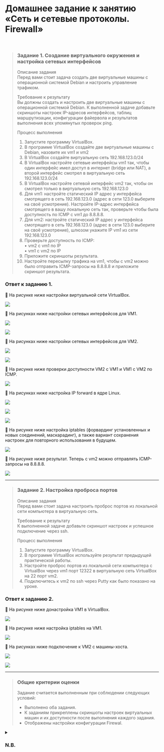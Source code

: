# Домашнее задание к занятию «Сеть и сетевые протоколы. Firewall»
<br>

> ### Задание 1. Создание виртуального окружения и настройка сетевых интерфейсов
> Описание задания  
> Перед вами стоит задача создать две виртуальные машины с операционной системой Debian и настроить управление трафиком.
>
> Требование к результату  
> Вы должны создать и настроить две виртуальные машины с операционной системой Debian. К выполненной задаче добавьте скриншоты настроек IP-адресов интерфейсов, таблиц маршрутизации, конфигурации файервола и результатов выполнения всех упомянутых проверок ping.
>
> Процесс выполнения
> 1.	Запустите программу VirtualBox.
> 2.	В программе VirtualBox создайте две виртуальные машины с Debian, назовите их vm1 и vm2
> 3.	В VirtualBox создайте виртуальную сеть 192.168.123.0/24
> 4.	В VirtualBox настройте сетевые интерфейсы vm1 так, чтобы один интерфейс имел доступ в интернет (bridge или NAT), а второй интерфейс смотрел в виртуальную сеть 192.168.123.0/24
> 5.	В VirtualBox настройте сетевой интерфейс vm2 так, чтобы он смотрел только в виртуальную сеть 192.168.123.0
> 6.	Для vm1: настройте статический IP адрес у интерфейса смотрящего в сеть 192.168.123.0 (адрес в сети 123.0 выберите на своё усмотрение). Настройте IP-адрес интерфейса смотрящего в вашу локальную сеть так, проверьте чтобы была доступность по ICMP c vm1 до 8.8.8.8.
> 7.	Для vm2: настройте статический IP адрес у интерфейса смотрящего в сеть 192.168.123.0 (адрес в сети 123.0 выберите на своё усмотрение), шлюзом укажите IP vm1 из сети 192.168.123.0
> 8.	Проверьте доступность по ICMP:  
>     • vm2 с vm1 по IP   
>     • vm1 с vm2 по IP
> 9.	Приложите скриншоты результата.
> 10.	Настройте пересылку трафика на vm1, чтобы с vm2 можно было отправить ICMP-запросы на 8.8.8.8 и приложите скриншот результата.
>
### Ответ к заданию 1.
:large_blue_diamond:	На рисунке ниже настройки виртуальной сети VirtualBox.

<kbd><img src="/img/net-5.1.1.png"></kbd>
 
:large_blue_diamond:	На рисунках ниже настройки сетевых интерфейсов для VM1.

<kbd><img src="/img/net-5.1.2.png"></kbd>
 
<kbd><img src="/img/net-5.1.3.png"></kbd>
 
:large_blue_diamond:	На рисунках ниже настройки сетевых интерфейсов для VM2.

<kbd><img src="/img/net-5.1.4.png"></kbd>
 
<kbd><img src="/img/net-5.1.5.png"></kbd>
 
:large_blue_diamond:	На рисунке ниже проверки доступности VM2 с VM1 и VM1 с VM2 по ICMP.

<kbd><img src="/img/net-5.1.6.png"></kbd>
 
:large_blue_diamond:	На рисунках ниже настройка IP forward в ядре Linux.

<kbd><img src="/img/net-5.1.7.png"></kbd>
 
<kbd><img src="/img/net-5.1.8.png"></kbd>
 
<kbd><img src="/img/net-5.1.9.png"></kbd>
 
:large_blue_diamond:	На рисунке ниже настройка iptables (форвардинг установленных и новых соединений, маскарадинг), а также вариант сохранения настроек для повторного использования в будущем.

<kbd><img src="/img/net-5.1.10.png"></kbd>
 
:large_blue_diamond:	На рисунке ниже результат. Теперь с vm2 можно отправлять ICMP-запросы на 8.8.8.8.

<kbd><img src="/img/net-5.1.11.png"></kbd>
 
---

> ### Задание 2. Настройка проброса портов
> Описание задания  
> Перед вами стоит задача настроить проброс портов из локальной сети компьютера в виртуальную сеть.
>
> Требование к результату  
> К выполненной задаче добавьте скриншот настроек и успешное подключение через ssh.
>
> Процесс выполнения
> 1.	Запустите программу VirtualBox.
> 2.	В программе VirtualBox используйте результат предыдущей практической работы.
> 3.	Настройте проброс портов из локальной сети компьютера с VirtualBox через vm1 порт 12322 в виртуальную сеть VirtualBox на 22 порт vm2.
> 4.	Подключитесь к vm2 по ssh через Putty как было показано на уроке.
>
### Ответ к заданию 2.
:large_blue_diamond:	На рисунке ниже донастройка VM1 в VirtualBox.

<kbd><img src="/img/net-5.2.1.png"></kbd>
 
:large_blue_diamond:	На рисунке ниже настройка iptables на VM1.

<kbd><img src="/img/net-5.2.2.png"></kbd>
 
:large_blue_diamond:	На рисунках ниже подключение к VM2 с машины-хоста.

<kbd><img src="/img/net-5.2.3.png"></kbd>
 
<kbd><img src="/img/net-5.2.4.png"></kbd>
 
---

> ### Общие критерии оценки
> Задание считается выполненным при соблюдении следующих условий:
> *	Выполнено оба задания.
> *	К заданиям прикреплены скриншоты настроек виртуальных машин и их доступности после выполнения каждого задания.
> *	Отображены настройки конфигурации Firewal.
>
<details>
<summary><h3>N.B.</h3></summary>

**/etc/resolv.conf** сюда сохраняется адрес днс сервера:  

```
# Generated by NetworkManager
nameserver 192.168.0.1
```
</details>


